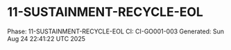 # 11-SUSTAINMENT-RECYCLE-EOL
Phase: 11-SUSTAINMENT-RECYCLE-EOL
CI: CI-GO001-003
Generated: Sun Aug 24 22:41:22 UTC 2025
